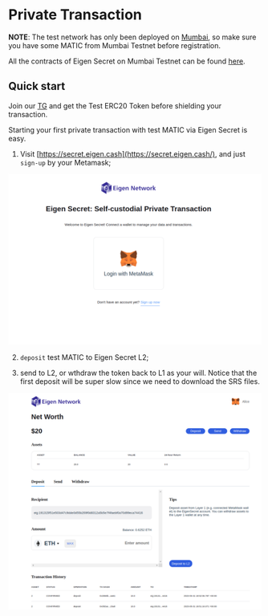 # Private Transaction

**NOTE**: The test network has only been deployed on [Mumbai](https://mumbai.polygonscan.com/), so make sure you have some MATIC from Mumbai Testnet before registration.

All the contracts of Eigen Secret on Mumbai Testnet can be found [here](https://raw.githubusercontent.com/0xEigenLabs/eigen-secret/zkpay_dev/.contract.json).

## Quick start

Join our [TG](https://web.telegram.org/k/#@Eigen_Network) and get the Test ERC20 Token before shielding your transaction.

Starting your first private transaction with test MATIC via Eigen Secret is easy.

1. Visit [https://secret.eigen.cash](https://secret.eigen.cash/), and just `sign-up` by your Metamask;

![login](./login.png)

2. `deposit` test MATIC to Eigen Secret L2;

3. send to L2, or wthdraw the token back to L1 as your will. Notice that the first deposit will be super slow since we need to download the SRS files.

![eigen-secret](./send.png)

